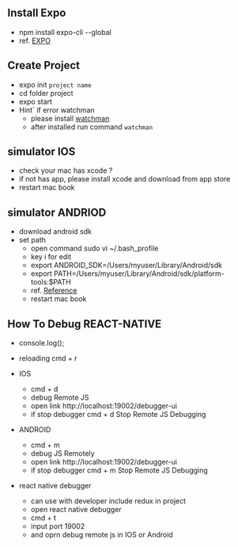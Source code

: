 ## Install Expo 
  - npm install expo-cli --global
  - ref. [EXPO](https://expo.io/learn)

## Create Project 
  - expo init `project name`
  - cd folder project
  - expo start
  - Hint` if error watchman 
    - please install [watchman](https://facebook.github.io/watchman/docs/install.html)
    - after installed run command `watchman`

## simulator IOS
  - check your mac has xcode ?
  - if not has app, please install xcode and download from app store
  - restart mac book

## simulator ANDRIOD
  - download android sdk
  - set path 
    - open command sudo vi ~/.bash_profile
    - key i for edit 
    - export ANDROID_SDK=/Users/myuser/Library/Android/sdk
    - export PATH=/Users/myuser/Library/Android/sdk/platform-tools:$PATH
    - ref. [Reference](https://docs.expo.io/versions/v36.0.0/workflow/android-studio-emulator)
    - restart mac book

## How To Debug REACT-NATIVE
  - console.log();
  - reloading cmd + r
  - IOS
    - cmd + d 
    - debug Remote JS
    - open link http://localhost:19002/debugger-ui
    - if stop debugger cmd + d Stop Remote JS Debugging

  - ANDROID
    - cmd + m
    - debug JS Remotely 
    - open link http://localhost:19002/debugger-ui
    - if stop debugger cmd + m Stop Remote JS Debugging

  - react native debugger 
    - can use with developer include redux in project
    - open react native debugger 
    - cmd + t
    - input port 19002
    - and oprn debug remote js in IOS or Android
